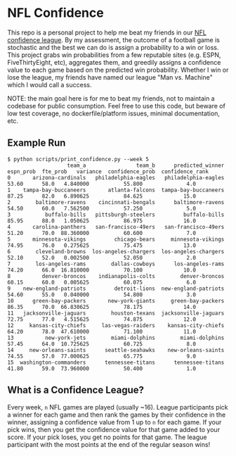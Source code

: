 # NFL Confidence

This repo is a personal project to help me beat my friends in our [NFL confidence league](#what-is-a-confidence-league). By my assessment, the outcome of a football game is stochastic and the best we can do is assign a probability to a win or loss. This project grabs win probabilities from a few reputable sites (e.g. ESPN, FiveThirtyEight, etc), aggregates them, and greedily assigns a confidence value to each game based on the predicted win probability. Whether I win or lose the league, my friends have named our league "Man vs. Machine" which I would call a success.

NOTE: the main goal here is for me to beat my friends, not to maintain a codebase for public consumption. Feel free to use this code, but beware of low test coverage, no dockerfile/platform issues, minimal documentation, etc.

## Example Run

```
$ python scripts/print_confidence.py --week 5
                   team_a                team_b      predicted_winner  espn_prob  fte_prob   variance  confidence_prob  confidence_rank
0       arizona-cardinals   philadelphia-eagles   philadelphia-eagles      53.60      58.0   4.840000           55.800              4.0
1    tampa-bay-buccaneers       atlanta-falcons  tampa-bay-buccaneers      87.25      82.0   6.890625           84.625             15.0
2        baltimore-ravens    cincinnati-bengals      baltimore-ravens      54.50      60.0   7.562500           57.250              5.0
3           buffalo-bills   pittsburgh-steelers         buffalo-bills      85.95      88.0   1.050625           86.975             16.0
4       carolina-panthers   san-francisco-49ers   san-francisco-49ers      51.20      70.0  88.360000           60.600              7.0
5       minnesota-vikings         chicago-bears     minnesota-vikings      74.95      76.0   0.275625           75.475             13.0
6        cleveland-browns  los-angeles-chargers  los-angeles-chargers      52.10      52.0   0.002500           52.050              2.0
7        los-angeles-rams        dallas-cowboys      los-angeles-rams      74.20      66.0  16.810000           70.100             10.0
8          denver-broncos    indianapolis-colts        denver-broncos      60.15      60.0   0.005625           60.075              6.0
9    new-england-patriots         detroit-lions  new-england-patriots      54.60      55.0   0.040000           54.800              3.0
10      green-bay-packers       new-york-giants     green-bay-packers      86.35      70.0  66.830625           78.175             14.0
11   jacksonville-jaguars        houston-texans  jacksonville-jaguars      72.75      77.0   4.515625           74.875             12.0
12     kansas-city-chiefs     las-vegas-raiders    kansas-city-chiefs      64.20      78.0  47.610000           71.100             11.0
13          new-york-jets        miami-dolphins        miami-dolphins      57.45      64.0  10.725625           60.725              8.0
14     new-orleans-saints      seattle-seahawks    new-orleans-saints      74.55      57.0  77.000625           65.775              9.0
15  washington-commanders      tennessee-titans      tennessee-titans      41.80      59.0  73.960000           50.400              1.0
```

## What is a Confidence League?

Every week, `n` NFL games are played (usually ~16). League participants pick a winner for each game and then rank the games by their confidence in the winner, assigning a confidence value from 1 up to `n` for each game. If your pick wins, then you get the confidence value for that game added to your score. If your pick loses, you get no points for that game. The league participant with the most points at the end of the regular season wins!
